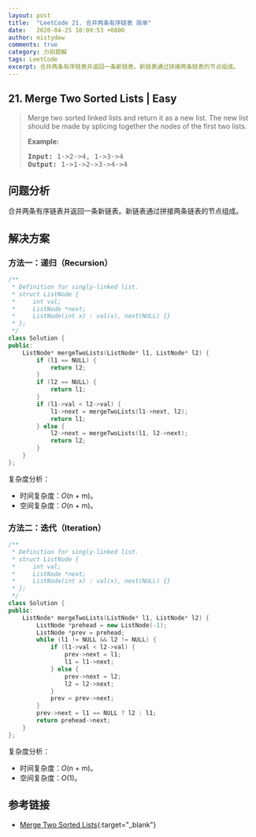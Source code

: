 ```yaml
---
layout: post
title:  "LeetCode 21. 合并两条有序链表 简单"
date:   2020-04-25 10:09:53 +0800
author: mistydew
comments: true
category: 力扣题解
tags: LeetCode
excerpt: 合并两条有序链表并返回一条新链表。新链表通过拼接两条链表的节点组成。
---
```

## 21. Merge Two Sorted Lists | Easy

> Merge two sorted linked lists and return it as a new list. The new list should be made by splicing together the nodes of the first two lists.
> 
> **Example:**
> 
> <pre>
> <strong>Input:</strong> 1->2->4, 1->3->4
> <strong>Output:</strong> 1->1->2->3->4->4
> </pre>

## 问题分析

合并两条有序链表并返回一条新链表。新链表通过拼接两条链表的节点组成。

## 解决方案

### 方法一：递归（Recursion）

```cpp
/**
 * Definition for singly-linked list.
 * struct ListNode {
 *     int val;
 *     ListNode *next;
 *     ListNode(int x) : val(x), next(NULL) {}
 * };
 */
class Solution {
public:
    ListNode* mergeTwoLists(ListNode* l1, ListNode* l2) {
        if (l1 == NULL) {
            return l2;
        }
        if (l2 == NULL) {
            return l1;
        }
        if (l1->val < l2->val) {
            l1->next = mergeTwoLists(l1->next, l2);
            return l1;
        } else {
            l2->next = mergeTwoLists(l1, l2->next);
            return l2;
        }
    }
};
```

复杂度分析：
* 时间复杂度：_O_(n + m)。
* 空间复杂度：_O_(n + m)。

### 方法二：迭代（Iteration）

```cpp
/**
 * Definition for singly-linked list.
 * struct ListNode {
 *     int val;
 *     ListNode *next;
 *     ListNode(int x) : val(x), next(NULL) {}
 * };
 */
class Solution {
public:
    ListNode* mergeTwoLists(ListNode* l1, ListNode* l2) {
        ListNode *prehead = new ListNode(-1);
        ListNode *prev = prehead;
        while (l1 != NULL && l2 != NULL) {
            if (l1->val < l2->val) {
                prev->next = l1;
                l1 = l1->next;
            } else {
                prev->next = l2;
                l2 = l2->next;
            }
            prev = prev->next;
        }
        prev->next = l1 == NULL ? l2 : l1;
        return prehead->next;
    }
};
```

复杂度分析：
* 时间复杂度：_O_(n + m)。
* 空间复杂度：_O_(1)。

## 参考链接

* [Merge Two Sorted Lists](https://leetcode.com/problems/merge-two-sorted-lists/){:target="_blank"}
